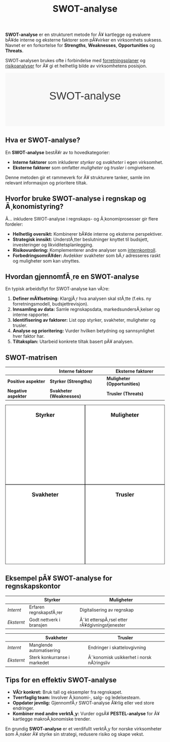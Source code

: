 ﻿---
title: "SWOT-analyse"
meta_title: "SWOT-analyse"
meta_description: '**SWOT-analyse** er en strukturert metode for Ã¥ kartlegge og evaluere bÃ¥de interne og eksterne faktorer som pÃ¥virker en virksomhets suksess. Navnet er en for...'
slug: swot-analyse
type: blog
layout: pages/single
---

**SWOT-analyse** er en strukturert metode for Ã¥ kartlegge og evaluere bÃ¥de interne og eksterne faktorer som pÃ¥virker en virksomhets suksess. Navnet er en forkortelse for **Strengths**, **Weaknesses**, **Opportunities** og **Threats**.

SWOT-analysen brukes ofte i forbindelse med [forretningsplaner](/blogs/regnskap/hva-er-forretningsplan "Hva er en Forretningsplan? Komplett Guide til Forretningsplan i Norske Virksomheter") og [risikoanalyser](/blogs/regnskap/hva-er-avvikshandtering "Hva er AvvikshÃ¥ndtering i Regnskap? Prosess, Metoder og Beste Praksis") for Ã¥ gi et helhetlig bilde av virksomhetens posisjon.

![SWOT-analyse](swot-analyse-image.svg)

## Hva er SWOT-analyse?

En **SWOT-analyse** bestÃ¥r av to hovedkategorier:

* **Interne faktorer** som inkluderer *styrker* og *svakheter* i egen virksomhet.
* **Eksterne faktorer** som omfatter *muligheter* og *trusler* i omgivelsene.

Denne metoden gir et rammeverk for Ã¥ strukturere tanker, samle inn relevant informasjon og prioritere tiltak.

## Hvorfor bruke SWOT-analyse i regnskap og Ã¸konomistyring?

Ã… inkludere SWOT-analyse i regnskaps- og Ã¸konomiprosesser gir flere fordeler:

* **Helhetlig oversikt:** Kombinerer bÃ¥de interne og eksterne perspektiver.
* **Strategisk innsikt:** UnderstÃ¸tter beslutninger knyttet til budsjett, investeringer og likviditetsplanlegging.
* **Risikovurdering:** Komplementerer andre analyser som [internkontroll](/blogs/regnskap/hva-er-internkontroll "Hva er Internkontroll? Kritisk for Effektiv Kontroll og Risikostyring").
* **ForbedringsomrÃ¥der:** Avdekker svakheter som bÃ¸r adresseres raskt og muligheter som kan utnyttes.

## Hvordan gjennomfÃ¸re en SWOT-analyse

En typisk arbeidsflyt for SWOT-analyse kan vÃ¦re:

1. **Definer mÃ¥lsetning:** KlargjÃ¸r hva analysen skal stÃ¸tte (f.eks. ny forretningsmodell, budsjettrevisjon).
2. **Innsamling av data:** Samle regnskapsdata, markedsundersÃ¸kelser og interne rapporter.
3. **Identifisering av faktorer:** List opp styrker, svakheter, muligheter og trusler.
4. **Analyse og prioritering:** Vurder hvilken betydning og sannsynlighet hver faktor har.
5. **Tiltaksplan:** Utarbeid konkrete tiltak basert pÃ¥ analysen.

## SWOT-matrisen

|                       | **Interne faktorer**         | **Eksterne faktorer**        |
|-----------------------|------------------------------|-----------------------------|
| **Positive aspekter** | **Styrker (Strengths)**      | **Muligheter (Opportunities)** |
| **Negative aspekter** | **Svakheter (Weaknesses)**   | **Trusler (Threats)**          |

![SWOT-matrise](swot-matrix.svg)

## Eksempel pÃ¥ SWOT-analyse for regnskapskontor

|                        | Styrker                              | Muligheter                              |
|------------------------|--------------------------------------|-----------------------------------------|
| _Internt_              | Erfaren regnskapsfÃ¸rer               | Digitalisering av regnskap              |
| _Eksternt_             | Godt nettverk i bransjen             | Ã˜kt etterspÃ¸rsel etter rÃ¥dgivningstjenester |

|                        | Svakheter                            | Trusler                                 |
|------------------------|--------------------------------------|-----------------------------------------|
| _Internt_              | Manglende automatisering             | Endringer i skattelovgivning           |
| _Eksternt_             | Sterk konkurranse i markedet         | Ã˜konomisk usikkerhet i norsk nÃ¦ringsliv |

## Tips for en effektiv SWOT-analyse

* **VÃ¦r konkret:** Bruk tall og eksempler fra regnskapet.
* **Tverrfaglig team:** Involver Ã¸konomi-, salg- og ledelsesteam.
* **Oppdater jevnlig:** GjennomfÃ¸r SWOT-analyse Ã¥rlig eller ved store endringer.
* **Kombiner med andre verktÃ¸y:** Vurder ogsÃ¥ **PESTEL-analyse** for Ã¥ kartlegge makroÃ¸konomiske trender.

En grundig **SWOT-analyse** er et verdifullt verktÃ¸y for norske virksomheter som Ã¸nsker Ã¥ styrke sin strategi, redusere risiko og skape vekst.
